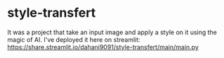 # style-transfert
It was a project that take an input image and apply a style on it using the magic of AI.
I've deployed it here on streamlit: 
https://share.streamlit.io/dahani9091/style-transfert/main/main.py
